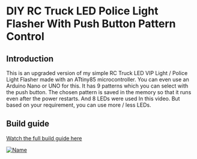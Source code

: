 DIY RC Truck LED Police Light Flasher With Push Button Pattern Control
==============

Introduction
----
This is an upgraded version of my simple RC Truck LED VIP Light / Police Light Flasher made with an ATtiny85 microcontroller. You can even use an Arduino Nano or UNO for this. It has 9 patterns which you can select with the push button. The chosen pattern is saved in the memory so that it runs even after the power restarts. And 8 LEDs were used In this video. But based on your requirement, you can use more / less LEDs.

Build guide
----
[Watch the full build guide here](https://youtu.be/vE-00NQC7BE)

[![Name](https://img.youtube.com/vi/vE-00NQC7BE/maxresdefault.jpg)](https://youtu.be/vE-00NQC7BE)
